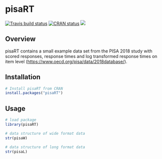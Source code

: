 # pisaRT

<!-- badges: start -->
[![Travis build status](https://travis-ci.org/beckerbenj/pisaRT.svg?branch=master)](https://travis-ci.org/beckerbenj/pisaRT)
[![CRAN status](https://www.r-pkg.org/badges/version/pisaRT)](https://CRAN.R-project.org/package=pisaRT)
[![](http://cranlogs.r-pkg.org/badges/grand-total/pisaRT?color=blue)](https://cran.r-project.org/package=pisaRT)
<!-- badges: end -->

## Overview

pisaRT contains a small example data set from the PISA 2018 study with scored responses, response times and log transformed response times on item level (<https://www.oecd.org/pisa/data/2018database/>). 

## Installation

```R
# Install pisaRT from CRAN
install.packages("pisaRT")
```

## Usage

```R
# load package
library(pisaRT)

# data structure of wide format data
str(pisaW)

# data structure of long format data
str(pisaL)
```
